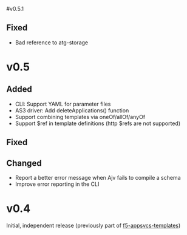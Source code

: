 #v0.5.1
## Fixed
* Bad reference to atg-storage

# v0.5
## Added
* CLI: Support YAML for parameter files
* AS3 driver: Add deleteApplications() function
* Support combining templates via oneOf/allOf/anyOf
* Support $ref in template definitions (http $refs are not supported)

## Fixed

## Changed
* Report a better error message when Ajv fails to compile a schema
* Improve error reporting in the CLI

# v0.4
Initial, independent release (previously part of [f5-appsvcs-templates](https://github.com/F5networks/f5-appsvcs-templates))
